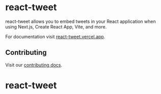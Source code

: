 # react-tweet

react-tweet allows you to embed tweets in your React application when using Next.js, Create React App, Vite, and more.

For documentation visit [react-tweet.vercel.app](https://react-tweet.vercel.app).

## Contributing

Visit our [contributing docs](https://react-tweet.vercel.app/contributing).
# react-tweet
